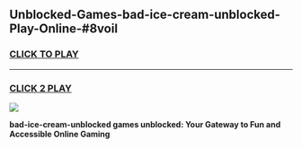 
## Unblocked-Games-bad-ice-cream-unblocked-Play-Online-#8voil
<h3>
<a href="https://premium.freeplayer.one?title=bad-ice-cream-unblocked&ref=27F">CLICK TO PLAY</a></h3>
<hr>

<h3>
<a href="https://premium.freeplayer.one?title=bad-ice-cream-unblocked&ref=27F">CLICK 2 PLAY</a>
  
</h3>

<a href="https://premium.freeplayer.one?title=bad-ice-cream-unblocked&ref=27F"><img src="https://clearcache.store/games.png"></a>


**bad-ice-cream-unblocked games unblocked: Your Gateway to Fun and Accessible Online Gaming**
